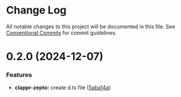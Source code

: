 # Change Log

All notable changes to this project will be documented in this file.
See [Conventional Commits](https://conventionalcommits.org) for commit guidelines.

# 0.2.0 (2024-12-07)


### Features

* **clappr-zepto:** create d.ts file ([5aba14a](https://github.com/thiagopnts/clappr-zepto/commit/5aba14a436d892c13fb18effdecede9cced1a3c7))
